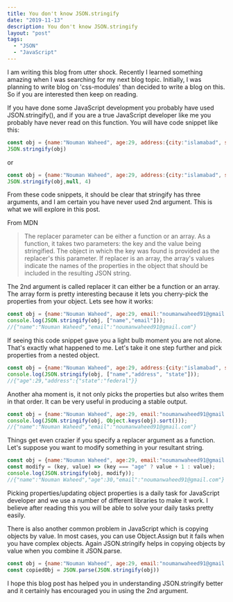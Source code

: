 ```yaml
---
title: You don't know JSON.stringify
date: "2019-11-13"
description: You don't know JSON.stringify
layout: "post"
tags:
  - "JSON"
  - "JavaScript"
---
```


I am writing this blog from utter shock. Recently I learned something amazing when I was searching for my next blog topic. Initially, I was planning to write blog on 'css-modules' than decided to write a blog on this. So if you are interested then keep on reading.

If you have done some JavaScript development you probably have used JSON.stringify(), and if you are a true JavaScript developer like me you probably have never read on this function. You will have code snippet like this:

```javascript
const obj = {name:"Nouman Waheed", age:29, address:{city:"islamabad", state:"federal"}}
JSON.stringify(obj)
```
or

```javascript
const obj = {name:"Nouman Waheed", age:29, address:{city:"islamabad", state:"federal"}}
JSON.stringify(obj,null, 4)
```

From these code snippets, it should be clear that stringify has three arguments, and I am certain you have never used 2nd argument. This is what we will explore in this post. 

From MDN 
> The replacer parameter can be either a function or an array. As a function, it takes two parameters: the key and the value being stringified. The object in which the key was found is provided as the replacer's this parameter. If replacer is an array, the array's values indicate the names of the properties in the object that should be included in the resulting JSON string.

The 2nd argument is called replacer it can either be a function or an array. The array form is pretty interesting because it lets you cherry-pick the properties from your object. Lets see how it works:

```javascript
const obj = {name:"Nouman Waheed", age:29, email:"noumanwaheed91@gmail.com"}
console.log(JSON.stringify(obj, ["name","email"]));
//{"name":"Nouman Waheed","email":"noumanwaheed91@gmail.com"}
```

If seeing this code snippet gave you a light bulb moment you are not alone. That's exactly what happened to me.  Let's take it one step further and pick properties from a nested object. 

```javascript
const obj = {name:"Nouman Waheed", age:29, address:{city:"islamabad", state:"federal"}}
console.log(JSON.stringify(obj, ["name","address", "state"]));
//{"age":29,"address":{"state":"federal"}}
```

Another aha moment is, it not only picks the properties but also writes them in that order. It can be very useful in producing a stable output.

```javascript
const obj = {name:"Nouman Waheed", age:29, email:"noumanwaheed91@gmail.com"}
console.log(JSON.stringify(obj, Object.keys(obj).sort()));
//{"name":"Nouman Waheed","email":"noumanwaheed91@gmail.com"}
```

Things get even crazier if you specify a replacer argument as a function. Let's suppose you want to modify something in your resultant string. 

```javascript
const obj = {name:"Nouman Waheed", age:29, email:"noumanwaheed91@gmail.com"}
const modify = (key, value) => (key === "age" ? value + 1 : value);
console.log(JSON.stringify(obj, modify));
//{"name":"Nouman Waheed","age":30,"email":"noumanwaheed91@gmail.com"}
```

Picking properties/updating object properties is a daily task for JavaScript developer and we use a number of different libraries to make it work. I believe after reading this you will be able to solve your daily tasks pretty easily.

There is also another common problem in JavaScript which is copying objects by value. In most cases, you can use Object.Assign but it fails when you have complex objects. Again JSON.stringify helps in copying objects by value when you combine it JSON.parse.

```javascript
const obj = {name:"Nouman Waheed", age:29, email:"noumanwaheed91@gmail.com"}
const copiedObj = JSON.parse(JSON.stringify(obj))
```

I hope this blog post has helped you in understanding JSON.stringify better and it certainly has encouraged you in using the 2nd argument.
